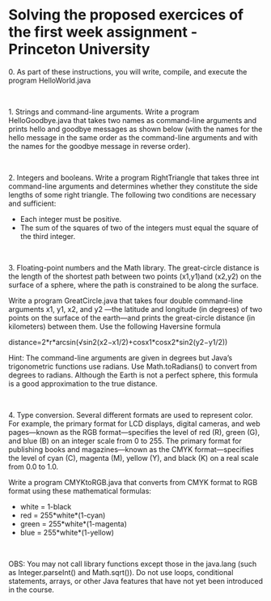 <h1>Solving the proposed exercices of the first week assignment - Princeton University</h1>

<p>0. As part of these instructions, you will write, compile, and execute the program HelloWorld.java</p><br>
<p>1. Strings and command-line arguments. Write a program HelloGoodbye.java that takes two names as command-line arguments and 
  prints hello and goodbye messages as shown below (with the names for the hello message in the same order as the command-line arguments 
  and with the names for the goodbye message in reverse order).</p><br>
<p>2. Integers and booleans. Write a program RightTriangle that takes three int command-line arguments and determines whether they constitute the side lengths of some right triangle.
  The following two conditions are necessary and sufficient:
</p>
<ul>
  <li>Each integer must be positive.</li>
  <li>The sum of the squares of two of the integers must equal the square of the third integer.</li>
</ul><br>
<p>3. Floating-point numbers and the Math library. The great-circle distance is the length of the shortest path between two points (x1,y1)and (x2,y2) on the surface of a sphere, 
  where the path is constrained to be along the surface.</p>
<p>Write a program GreatCircle.java that takes four double command-line arguments x1, y1, x2, and y2
—the latitude and longitude (in degrees) of two points on the surface of the earth—and prints the great-circle distance (in kilometers) between them. Use the following Haversine formula</p>
<p>distance=2*r*arcsin(√sin2(x2−x1/2)+cosx1*cosx2*sin2(y2−y1/2))</p>
<p>Hint: The command-line arguments are given in degrees but Java’s trigonometric functions use radians. Use Math.toRadians() to convert from degrees to radians.
Although the Earth is not a perfect sphere, this formula is a good approximation to the true distance.</p><br>
<p>4. Type conversion. Several different formats are used to represent color. For example, the primary format for LCD displays, digital cameras, and web pages—known as the RGB format—specifies the level of red (R), green (G), and blue (B) on an integer scale from 0 to 255. The primary format for publishing books and magazines—known as the CMYK format—specifies the level of cyan (C), magenta (M), yellow (Y), and black (K) on a real scale from 0.0 to 1.0.</p>
<p>Write a program CMYKtoRGB.java that converts from CMYK format to RGB format using these mathematical formulas:</p>
<ul>
  <li>white = 1-black</li>
  <li>red = 255*white*(1-cyan)</li>
  <li>green = 255*white*(1-magenta)</li>
  <li>blue = 255*white*(1-yellow)</li>
</ul><br>
<p>OBS: You may not call library functions except those in the java.lang (such as Integer.parseInt() and Math.sqrt()). Do not use loops, conditional statements, arrays, or other Java features that have not yet been introduced in the course.</p>
